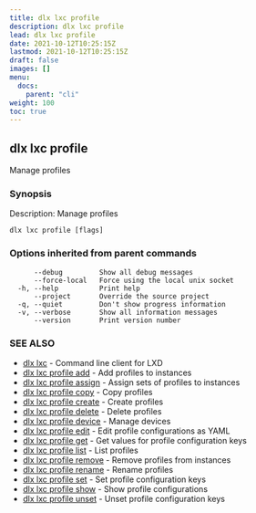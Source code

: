 ```yaml
---
title: dlx lxc profile
description: dlx lxc profile
lead: dlx lxc profile
date: 2021-10-12T10:25:15Z
lastmod: 2021-10-12T10:25:15Z
draft: false
images: []
menu:
  docs:
    parent: "cli"
weight: 100
toc: true
---
```

## dlx lxc profile

Manage profiles

### Synopsis

Description:
  Manage profiles



```
dlx lxc profile [flags]
```

### Options inherited from parent commands

```
      --debug         Show all debug messages
      --force-local   Force using the local unix socket
  -h, --help          Print help
      --project       Override the source project
  -q, --quiet         Don't show progress information
  -v, --verbose       Show all information messages
      --version       Print version number
```

### SEE ALSO

* [dlx lxc](/docs/cmd/dlx_lxc)	 - Command line client for LXD
* [dlx lxc profile add](/docs/cmd/dlx_lxc_profile_add)	 - Add profiles to instances
* [dlx lxc profile assign](/docs/cmd/dlx_lxc_profile_assign)	 - Assign sets of profiles to instances
* [dlx lxc profile copy](/docs/cmd/dlx_lxc_profile_copy)	 - Copy profiles
* [dlx lxc profile create](/docs/cmd/dlx_lxc_profile_create)	 - Create profiles
* [dlx lxc profile delete](/docs/cmd/dlx_lxc_profile_delete)	 - Delete profiles
* [dlx lxc profile device](/docs/cmd/dlx_lxc_profile_device)	 - Manage devices
* [dlx lxc profile edit](/docs/cmd/dlx_lxc_profile_edit)	 - Edit profile configurations as YAML
* [dlx lxc profile get](/docs/cmd/dlx_lxc_profile_get)	 - Get values for profile configuration keys
* [dlx lxc profile list](/docs/cmd/dlx_lxc_profile_list)	 - List profiles
* [dlx lxc profile remove](/docs/cmd/dlx_lxc_profile_remove)	 - Remove profiles from instances
* [dlx lxc profile rename](/docs/cmd/dlx_lxc_profile_rename)	 - Rename profiles
* [dlx lxc profile set](/docs/cmd/dlx_lxc_profile_set)	 - Set profile configuration keys
* [dlx lxc profile show](/docs/cmd/dlx_lxc_profile_show)	 - Show profile configurations
* [dlx lxc profile unset](/docs/cmd/dlx_lxc_profile_unset)	 - Unset profile configuration keys

